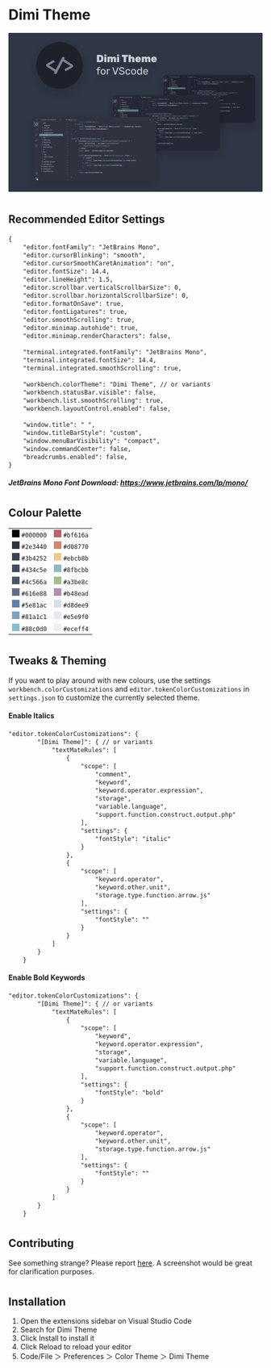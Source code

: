 # Dimi Theme

![Card Logo](./img/themeLogo/cardLogo.png "Card Logo")

#

## Recommended Editor Settings

```
{
    "editor.fontFamily": "JetBrains Mono",
    "editor.cursorBlinking": "smooth",
    "editor.cursorSmoothCaretAnimation": "on",
    "editor.fontSize": 14.4,
    "editor.lineHeight": 1.5,
    "editor.scrollbar.verticalScrollbarSize": 0,
    "editor.scrollbar.horizontalScrollbarSize": 0,
    "editor.formatOnSave": true,
    "editor.fontLigatures": true,
    "editor.smoothScrolling": true,
    "editor.minimap.autohide": true,
    "editor.minimap.renderCharacters": false,

    "terminal.integrated.fontFamily": "JetBrains Mono",
    "terminal.integrated.fontSize": 14.4,
    "terminal.integrated.smoothScrolling": true,

    "workbench.colorTheme": "Dimi Theme", // or variants
    "workbench.statusBar.visible": false,
    "workbench.list.smoothScrolling": true,
    "workbench.layoutControl.enabled": false,

    "window.title": " ",
    "window.titleBarStyle": "custom",
    "window.menuBarVisibility": "compact",
    "window.commandCenter": false,
    "breadcrumbs.enabled": false,
}
```

##### JetBrains Mono Font Download: https://www.jetbrains.com/lp/mono/

#

## Colour Palette

|                                                                                                                          |                                                                                                                          |
| ------------------------------------------------------------------------------------------------------------------------ | ------------------------------------------------------------------------------------------------------------------------ |
| ![#000000](https://raw.githubusercontent.com/Dimi15/dimi-theme/main/img/colourPalette/%23000000.png "#000000") `#000000` | ![#bf616a](https://raw.githubusercontent.com/Dimi15/dimi-theme/main/img/colourPalette/%23bf616a.png "#bf616a") `#bf616a` |
| ![#2e3440](https://raw.githubusercontent.com/Dimi15/dimi-theme/main/img/colourPalette/%232e3440.png "#2e3440") `#2e3440` | ![#d08770](https://raw.githubusercontent.com/Dimi15/dimi-theme/main/img/colourPalette/%23d08770.png "#d08770") `#d08770` |
| ![#3b4252](https://raw.githubusercontent.com/Dimi15/dimi-theme/main/img/colourPalette/%233b4252.png "#3b4252") `#3b4252` | ![#ebcb8b](https://raw.githubusercontent.com/Dimi15/dimi-theme/main/img/colourPalette/%23ebcb8b.png "#ebcb8b") `#ebcb8b` |
| ![#434c5e](https://raw.githubusercontent.com/Dimi15/dimi-theme/main/img/colourPalette/%23434c5e.png "#434c5e") `#434c5e` | ![#8fbcbb](https://raw.githubusercontent.com/Dimi15/dimi-theme/main/img/colourPalette/%238fbcbb.png "#8fbcbb") `#8fbcbb` |
| ![#4c566a](https://raw.githubusercontent.com/Dimi15/dimi-theme/main/img/colourPalette/%234c566a.png "#4c566a") `#4c566a` | ![#a3be8c](https://raw.githubusercontent.com/Dimi15/dimi-theme/main/img/colourPalette/%23a3be8c.png "#a3be8c") `#a3be8c` |
| ![#616e88](https://raw.githubusercontent.com/Dimi15/dimi-theme/main/img/colourPalette/%23616e88.png "#616e88") `#616e88` | ![#b48ead](https://raw.githubusercontent.com/Dimi15/dimi-theme/main/img/colourPalette/%23b48ead.png "#b48ead") `#b48ead` |
| ![#5e81ac](https://raw.githubusercontent.com/Dimi15/dimi-theme/main/img/colourPalette/%235e81ac.png "#5e81ac") `#5e81ac` | ![#d8dee9](https://raw.githubusercontent.com/Dimi15/dimi-theme/main/img/colourPalette/%23d8dee9.png "#d8dee9") `#d8dee9` |
| ![#81a1c1](https://raw.githubusercontent.com/Dimi15/dimi-theme/main/img/colourPalette/%2381a1c1.png "#81a1c1") `#81a1c1` | ![#e5e9f0](https://raw.githubusercontent.com/Dimi15/dimi-theme/main/img/colourPalette/%23e5e9f0.png "#e5e9f0") `#e5e9f0` |
| ![#88c0d0](https://raw.githubusercontent.com/Dimi15/dimi-theme/main/img/colourPalette/%2388c0d0.png "#88c0d0") `#88c0d0` | ![#eceff4](https://raw.githubusercontent.com/Dimi15/dimi-theme/main/img/colourPalette/%23eceff4.png "#eceff4") `#eceff4` |

#

## Tweaks & Theming

If you want to play around with new colours, use the settings `workbench.colorCustomizations` and `editor.tokenColorCustomizations` in `settings.json` to customize the currently selected theme.

#### **Enable Italics**

```
"editor.tokenColorCustomizations": {
        "[Dimi Theme]": { // or variants
            "textMateRules": [
                {
                    "scope": [
                        "comment",
                        "keyword",
                        "keyword.operator.expression",
                        "storage",
                        "variable.language",
                        "support.function.construct.output.php"
                    ],
                    "settings": {
                        "fontStyle": "italic"
                    }
                },
                {
                    "scope": [
                        "keyword.operator",
                        "keyword.other.unit",
                        "storage.type.function.arrow.js"
                    ],
                    "settings": {
                        "fontStyle": ""
                    }
                }
            ]
        }
    }
```

#### **Enable Bold Keywords**

```
"editor.tokenColorCustomizations": {
        "[Dimi Theme]": { // or variants
            "textMateRules": [
                {
                    "scope": [
                        "keyword",
                        "keyword.operator.expression",
                        "storage",
                        "variable.language",
                        "support.function.construct.output.php"
                    ],
                    "settings": {
                        "fontStyle": "bold"
                    }
                },
                {
                    "scope": [
                        "keyword.operator",
                        "keyword.other.unit",
                        "storage.type.function.arrow.js"
                    ],
                    "settings": {
                        "fontStyle": ""
                    }
                }
            ]
        }
    }
```

#

## Contributing

See something strange? Please report [here](https://github.com/Dimi15/dimi-theme/issues). A screenshot would be great for clarification purposes.

#

## Installation

1. Open the extensions sidebar on Visual Studio Code
2. Search for Dimi Theme
3. Click Install to install it
4. Click Reload to reload your editor
5. Code/File ＞ Preferences ＞ Color Theme ＞ Dimi Theme
